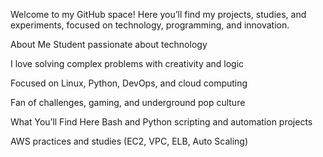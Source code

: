 Welcome to my GitHub space! Here you’ll find my projects, studies, and experiments, focused on technology, programming, and innovation.

About Me
Student passionate about technology

I love solving complex problems with creativity and logic

Focused on Linux, Python, DevOps, and cloud computing

Fan of challenges, gaming, and underground pop culture

What You’ll Find Here
Bash and Python scripting and automation projects

AWS practices and studies (EC2, VPC, ELB, Auto Scaling)

